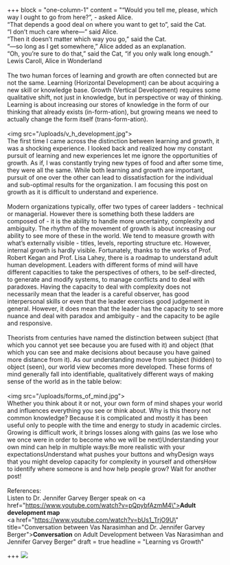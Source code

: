 +++
block = "one-column-1"
content = "“Would you tell me, please, which way I ought to go from here?”, - asked Alice.<br>“That depends a good deal on where you want to get to”, said the Cat.<br>“I don’t much care where—” said Alice.<br>“Then it doesn’t matter which way you go,” said the Cat.<br>“—so long as I get somewhere,” Alice added as an explanation.<br>“Oh, you’re sure to do that,” said the Cat, “if you only walk long enough.”<br>Lewis Caroll, Alice in Wonderland<br><br>The two human forces of learning and growth are often connected but are not the same. Learning (Horizontal Development) can be about acquiring a new skill or knowledge base. Growth (Vertical Development) requires some qualitative shift, not just in knowledge, but in perspective or way of thinking. Learning is about increasing our stores of knowledge in the form of our thinking that already exists (in-form-ation), but growing means we need to actually change the form itself (trans-form-ation).<br><br><img src=\"/uploads/v_h_development.jpg\"><br>The first time I came across the distinction between learning and growth, it was a shocking experience. I looked back and realized how my constant pursuit of learning and new experiences let me ignore the opportunities of growth. As if, I was constantly trying new types of food and after some time, they were all the same. While both learning and growth are important, pursuit of one over the other can lead to dissatisfaction for the individual and sub-optimal results for the organization. I am focusing this post on growth as it is difficult to understand and experience.<br><br>Modern organizations typically, offer two types of career ladders - technical or managerial. However there is something both these ladders are composed of - it is the ability to handle more uncertainty, complexity and ambiguity. The rhythm of the movement of growth is about increasing our ability to see more of these in the world. We tend to measure growth with what’s externally visible - titles, levels, reporting structure etc. However, internal growth is hardly visible. Fortunately, thanks to the works of Prof. Robert Kegan and Prof. Lisa Lahey, there is a roadmap to understand adult human development. Leaders with different forms of mind will have different capacities to take the perspectives of others, to be self-directed, to generate and modify systems, to manage conflicts and to deal with paradoxes. Having the capacity to deal with complexity does not necessarily mean that the leader is a careful observer, has good interpersonal skills or even that the leader exercises good judgement in general. However, it does mean that the leader has the capacity to see more nuance and deal with paradox and ambiguity - and the capacity to be agile and responsive.<br><br>Theorists from centuries have named the distinction between subject (that which you cannot yet see because you are fused with it) and object (that which you can see and make decisions about because you have gained more distance from it). As our understanding move from subject (hidden) to object (seen), our world view becomes more developed. These forms of mind generally fall into identifiable, qualitatively different ways of making sense of the world as in the table below:<br><br><img src=\"/uploads/forms_of_mind.jpg\"><br>Whether you think about it or not, your own form of mind shapes your world and influences everything you see or think about. Why is this theory not common knowledge? Because it is complicated and mostly it has been useful only to people with the time and energy to study in academic circles. Growing is difficult work, it brings losses along with gains (as we lose who we once were in order to become who we will be next)Understanding your own mind can help in multiple ways:Be more realistic with your expectationsUnderstand what pushes your buttons and whyDesign ways that you might develop capacity for complexity in yourself and othersHow to identify where someone is and how help people grow? Wait for another post!<br><br>References:<br>Listen to Dr. Jennifer Garvey Berger speak on <a href=\"https://www.youtube.com/watch?v=pQpybfAzmM4\"><strong>Adult development map</strong></a><strong><br></strong><a href=\"https://www.youtube.com/watch?v=bUs1_TrjO9U\" title=\"Conversation between Vas Narasimhan and Dr. Jennifer Garvey Berger\"><strong>Conversation</strong></a> on Adult Development between Vas Narasimhan and Jennifer Garvey Berger"
draft = true
headline = "Learning vs Growth"

+++
![](/uploads/v_h_development.jpg)